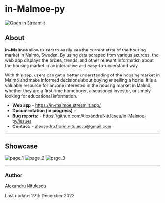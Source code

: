 # in-Malmoe-py
[![Open in Streamlit](https://static.streamlit.io/badges/streamlit_badge_black_white.svg)](https://in-malmoe.streamlit.app/)

## About
**in-Malmoe** allows users to easily see the current state of the housing market in Malmö, Sweden. By using data scraped from various sources, the web app displays the prices, trends, and other relevant information about the housing market in an interactive and easy-to-understand way.

With this app, users can get a better understanding of the housing market in Malmö and make informed decisions about buying or selling a home. It is a valuable resource for anyone interested in the housing market in Malmö, whether they are a first-time homebuyer, a seasoned investor, or simply looking for educational information.

- **Web app** - https://in-malmoe.streamlit.app/
- **Documentation (in progress)** - 
- **Bug reports:** - https://github.com/AlexandruNitulescu/in-Malmoe-py/issues
- **Contact:** - alexandru.florin.nitulescu@gmail.com
____________
## Showcase
![page_1](https://user-images.githubusercontent.com/61834395/209636075-6679b809-f2bb-4335-b934-27e091ce634b.PNG)
![page_2](https://user-images.githubusercontent.com/61834395/209636079-abe3e73b-18af-45c2-a25c-bd048ef379ea.PNG)
![page_3](https://user-images.githubusercontent.com/61834395/209636084-78fc9f5e-d3f0-4d4d-87f1-31270fb30779.PNG)
____________
### Author
[Alexandru Nitulescu](https://se.linkedin.com/in/alexandru-nitulescu-035778153)

Last update: 27th December 2022
